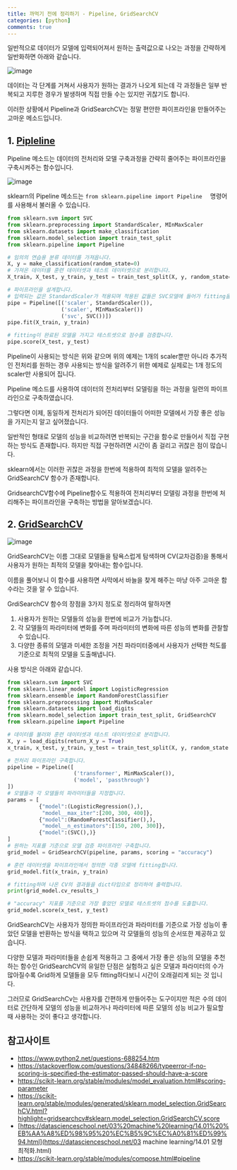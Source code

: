 ```yaml
---
title: 까먹기 전에 정리하기 - Pipeline, GridSearchCV
categories: [python]
comments: true
---
```


일반적으로 데이터가 모델에 입력되어져서 원하는 출력값으로 나오는 과정을 간략하게 일반화하면 아래와 같습니다.

![image](https://user-images.githubusercontent.com/51338268/135743683-b0c6cbe3-4e4e-4e55-ae98-c3c7787ef6be.png)

데이터는 각 단계를 거쳐서 사용자가 원하는 결과가 나오게 되는데 각 과정들은 일부 반복되고 지루한 경우가 발생하며 직접 만들 수는 있지만 귀찮기도 합니다.

이러한 상황에서 Pipeline과 GridSearchCV는 정말 편안한 파이프라인을 만들어주는 고마운 메소드입니다.

## 1. [Pipleline](https://scikit-learn.org/stable/modules/generated/sklearn.pipeline.Pipeline.html)

Pipeline 메소드는 데이터의 전처리와 모델 구축과정을 간략히 줄어주는 파이프라인을 구축시켜주는 함수입니다. 

![image](https://user-images.githubusercontent.com/51338268/135743731-4cba5003-d617-46fa-8803-3945a3482157.png)

sklearn의 Pipeline 메소드는 ```from sklearn.pipeline import Pipeline  ``` 명령어를 사용해서 불러올 수 있습니다.

``` python
from sklearn.svm import SVC
from sklearn.preprocessing import StandardScaler, MInMaxScaler
from sklearn.datasets import make_classification
from sklearn.model_selection import train_test_split
from sklearn.pipeline import Pipeline

# 임의의 연습용 분류 데이터를 가져옵니다.
X, y = make_classification(random_state=0)
# 가져온 데이터를 훈련 데이터셋과 테스트 데이터셋으로 분리합니다.
X_train, X_test, y_train, y_test = train_test_split(X, y, random_state=0)

# 파이프라인을 설계합니다.
# 입력되는 값은 StandardScaler가 적용되며 적용된 값들은 SVC모델에 들어가 fitting을 시작합니다.
pipe = Pipeline([('scaler', StandardScaler()), 
                 ('scaler', MInMaxScaler())
                 ('svc', SVC())])
pipe.fit(X_train, y_train)

# fitting이 완료된 모델을 가지고 테스트셋으로 점수를 검증합니다.
pipe.score(X_test, y_test)
```

Pipeline이 사용되는 방식은 위와 같으며 위의 예제는 1개의 scaler뿐만 아니라 추가적인 전처리를 원하는 경우 사용되는 방식을 알려주기 위한 예제로 실제로는 1개 정도의 scaler만 사용되어 집니다. 

Pipeline 메소드를 사용하여 데이터의 전처리부터 모델링을 하는 과정을 일련의 파이프라인으로 구축하였습니다.

그렇다면 이제, 동일하게 전처리가 되어진 데이터들이 어떠한 모델에서 가장 좋은 성능을 가지는지 알고 싶어졌습니다.

일반적인 형태로 모델의 성능을 비교하려면 반복되는 구간을 함수로 만들어서 직접 구현하는 방식도 존재합니다. 하지만 직접 구현하려면 시간이 좀 걸리고 귀찮은 점이 많습니다. 

sklearn에서는 이러한 귀찮은 과정을 한번에 적용하여 최적의 모델을 알려주는 GridSearchCV 함수가 존재합니다.

GridsearchCV함수에 Pipeline함수도 적용하여 전처리부터 모델링 과정을 한번에 처리해주는 파이프라인을 구축하는 방법을 알아보겠습니다.

## 2. [GridSearchCV](https://scikit-learn.org/stable/modules/generated/sklearn.pipeline.Pipeline.html)

![image](https://user-images.githubusercontent.com/51338268/135743814-245d1570-3007-4e37-a655-b0ceb5626c7f.png)

GridSearchCV는 이름 그대로 모델들을 탐욕스럽게 탐색하며 CV(교차검증)을 통해서 사용자가 원하는 최적의 모델을 찾아내는 함수입니다.

이름을 풀어보니 이 함수를 사용하면 사막에서 바늘을 찾게 해주는 마냥 아주 고마운 함수라는 것을 알 수 있습니다.

GrdiSearchCV 함수의 장점을 3가지 정도로 정리하여 말하자면

1. 사용자가 원하는 모델들의 성능을 한번에 비교가 가능합니다.
2. 각 모델들의 파라미터에 변화를 주며 파라미터의 변화에 따른 성능의 변화를 관찰할 수 있습니다.
3. 다양한 종류의 모델과 미세한 조정을 거친 파라미터중에서 사용자가 선택한 척도를 기준으로 최적의 모델을 도출해냅니다.

사용 방식은 아래와 같습니다.

``` python
from sklearn.svm import SVC
from sklearn.linear_model import LogisticRegression
from sklearn.ensemble import RandomForestClassifier
from sklearn.preprocessing import MinMaxScaler
from sklearn.datasets import load_digits
from sklearn.model_selection import train_test_split, GridSearchCV
from sklearn.pipeline import Pipeline

# 데이터를 불러와 훈련 데이터셋과 테스트 데이터셋으로 분리합니다.
X, y = load_digits(return_X_y = True)
x_train, x_test, y_train, y_test = train_test_split(X, y, random_state = 0)

# 전처리 파이프라인 구축합니다.
pipeline = Pipeline([
                     ('transformer', MinMaxScaler()),
                     ('model', 'passthrough')                   
])    
# 모델들과 각 모델들의 파라미터들을 지정합니다.
params = [
          {"model":(LogisticRegression(),),
           "model__max_iter":[200, 300, 400]},
          {"model":(RandomForestClassifier(),),
           "model__n_estimators":[150, 200, 300]},
          {"model":(SVC(),)}
]
# 원하는 지표를 기준으로 모델 검증 파이프라인 구축합니다.
grid_model = GridSearchCV(pipeline, params, scoring = "accuracy")

# 훈련 데이터셋을 파이프라인에서 정의한 각종 모델에 fitting합니다.
grid_model.fit(x_train, y_train)

# fitting하며 나온 CV의 결과들을 dict타입으로 정리하여 출력합니다.
print(grid_model.cv_results_)

# "accuracy" 지표를 기준으로 가장 좋았던 모델로 테스트셋의 점수를 도출합니다.
grid_model.score(x_test, y_test)
```

GridSearchCV는 사용자가 정의한 파이프라인과 파라미터를 기준으로 가장 성능이 좋았던 모델을 반환하는 방식을 택하고 있으며 각 모델들의 성능의 순서또한 제공하고 있습니다.

다양한 모델과 파라미터들을 손쉽게 적용하고 그 중에서 가장 좋은 성능의 모델을 추천하는 함수인 GridSearchCV의 유일한 단점은 실험하고 싶은 모델과 파라미터의 수가 많아질수록 Grid하게 모델들을 모두 fitting하다보니 시간이 오래걸리게 되는 것 입니다.

그러므로 GridSearchCv는 사용자를 간편하게 만들어주는 도구이지만 적은 수의 데이터로 간단하게 모델의 성능을 비교하거나 파라미터에 따른 모델의 성능 비교가 필요할 때 사용하는 것이 좋다고 생각합니다.

## 참고사이트

- https://www.python2.net/questions-688254.htm
- https://stackoverflow.com/questions/34848266/typeerror-if-no-scoring-is-specified-the-estimator-passed-should-have-a-score
- https://scikit-learn.org/stable/modules/model_evaluation.html#scoring-parameter
- https://scikit-learn.org/stable/modules/generated/sklearn.model_selection.GridSearchCV.html?highlight=gridsearchcv#sklearn.model_selection.GridSearchCV.score
- [https://datascienceschool.net/03%20machine%20learning/14.01%20%EB%AA%A8%ED%98%95%20%EC%B5%9C%EC%A0%81%ED%99%94.html](https://datascienceschool.net/03 machine learning/14.01 모형 최적화.html)
- https://scikit-learn.org/stable/modules/compose.html#pipeline
